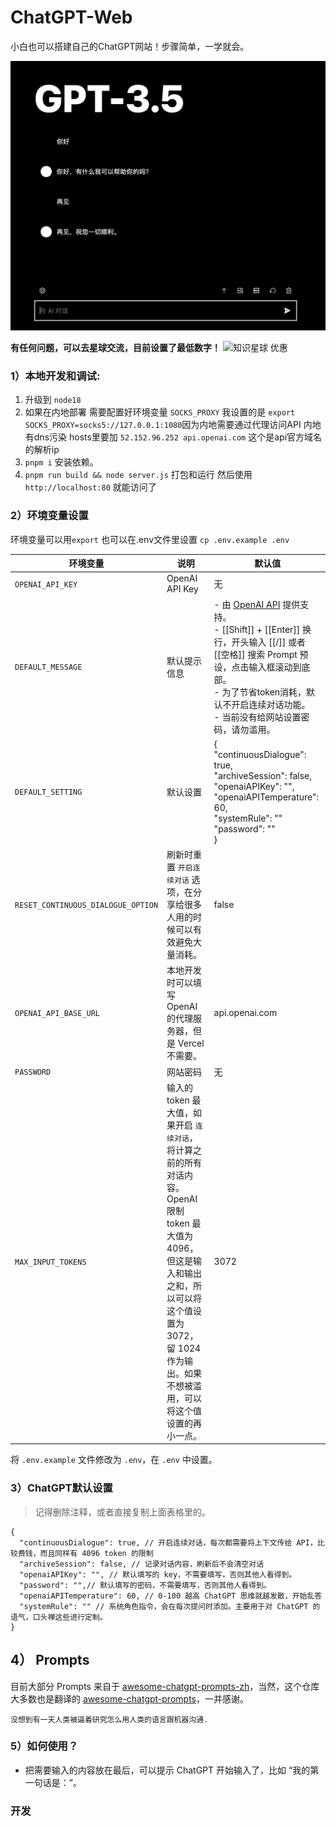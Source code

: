 # ChatGPT-Web

小白也可以搭建自己的ChatGPT网站！步骤简单，一学就会。

![](./assets/intro.png)

**有任何问题，可以去星球交流，目前设置了最低数字！**
![知识星球 优惠](https://s1.ax1x.com/2023/04/14/ppzBhsH.jpg)

### 1）本地开发和调试:

1. 升级到 `node18`
2. 如果在内地部署 需要配置好环境变量 `SOCKS_PROXY` 我设置的是 `export SOCKS_PROXY=socks5://127.0.0.1:1080`因为内地需要通过代理访问API 内地有dns污染 hosts里要加 `52.152.96.252 api.openai.com` 这个是api官方域名的解析ip
3. `pnpm i` 安装依赖。
4. `pnpm run build && node server.js` 打包和运行 然后使用`http://localhost:80` 就能访问了

### 2）环境变量设置

环境变量可以用`export` 也可以在.env文件里设置 `cp .env.example .env`


| 环境变量                           | 说明                                                         | 默认值                                                       |
| ---------------------------------- | ------------------------------------------------------------ | ------------------------------------------------------------ |
| `OPENAI_API_KEY`                   | OpenAI API Key | 无                                                           |
| `DEFAULT_MESSAGE`                  | 默认提示信息                                                 | - 由 [OpenAI API](https://platform.openai.com/docs/guides/chat) 提供支持。<br/>- [[Shift]] + [[Enter]] 换行，开头输入 [[/]] 或者 [[空格]] 搜索 Prompt 预设，点击输入框滚动到底部。 <br/>- 为了节省token消耗，默认不开启连续对话功能。<br/>- 当前没有给网站设置密码，请勿滥用。|
| `DEFAULT_SETTING`                  | 默认设置                                                     | {<br/>  "continuousDialogue": true,<br/>  "archiveSession": false,<br/>  "openaiAPIKey": "",<br />  "openaiAPITemperature": 60,<br/>  "systemRule": ""<br/>  "password": ""<br />} |
| `RESET_CONTINUOUS_DIALOGUE_OPTION` | 刷新时重置 `开启连续对话` 选项，在分享给很多人用的时候可以有效避免大量消耗。 | false                                                        |
| `OPENAI_API_BASE_URL`              | 本地开发时可以填写 OpenAI 的代理服务器，但是 Vercel 不需要。 | api.openai.com                                               |
| `PASSWORD`                         | 网站密码                                                     | 无                                                           |
| `MAX_INPUT_TOKENS`                 | 输入的 token 最大值，如果开启 `连续对话`，将计算之前的所有对话内容。OpenAI 限制 token 最大值为 4096，但这是输入和输出之和，所以可以将这个值设置为 3072， 留 1024 作为输出。如果不想被滥用，可以将这个值设置的再小一点。 | 3072                                                         |

将 `.env.example` 文件修改为 `.env`，在 `.env` 中设置。


### 3）ChatGPT默认设置

> 记得删除注释，或者直接复制上面表格里的。

```json5
{
  "continuousDialogue": true, // 开启连续对话，每次都需要将上下文传给 API，比较费钱，而且同样有 4096 token 的限制
  "archiveSession": false, // 记录对话内容，刷新后不会清空对话
  "openaiAPIKey": "", // 默认填写的 key，不需要填写，否则其他人看得到。
  "password": "",// 默认填写的密码，不需要填写，否则其他人看得到。
  "openaiAPITemperature": 60, // 0-100 越高 ChatGPT 思维就越发散，开始乱答
  "systemRule": "" // 系统角色指令，会在每次提问时添加。主要用于对 ChatGPT 的语气，口头禅这些进行定制。
}
```

##  4） Prompts

目前大部分 Prompts 来自于 [awesome-chatgpt-prompts-zh](https://github.com/PlexPt/awesome-chatgpt-prompts-zh)，当然，这个仓库大多数也是翻译的 [awesome-chatgpt-prompts](https://github.com/f/awesome-chatgpt-prompts)，一并感谢。

```
没想到有一天人类被逼着研究怎么用人类的语言跟机器沟通. 
```

### 5）如何使用？

- 把需要输入的内容放在最后，可以提示 ChatGPT 开始输入了，比如 “我的第一句话是：”。


### 开发

